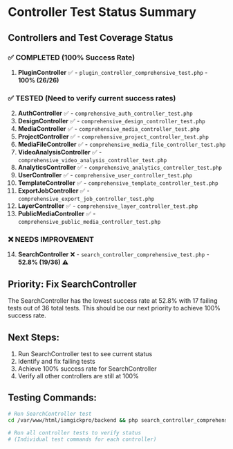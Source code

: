# Controller Test Status Summary

## Controllers and Test Coverage Status

### ✅ COMPLETED (100% Success Rate)
1. **PluginController** ✅ - `plugin_controller_comprehensive_test.php` - **100% (26/26)**

### ✅ TESTED (Need to verify current success rates)
2. **AuthController** ✅ - `comprehensive_auth_controller_test.php`
3. **DesignController** ✅ - `comprehensive_design_controller_test.php`
4. **MediaController** ✅ - `comprehensive_media_controller_test.php`
5. **ProjectController** ✅ - `comprehensive_project_controller_test.php`
6. **MediaFileController** ✅ - `comprehensive_media_file_controller_test.php`
7. **VideoAnalysisController** ✅ - `comprehensive_video_analysis_controller_test.php`
8. **AnalyticsController** ✅ - `comprehensive_analytics_controller_test.php`
9. **UserController** ✅ - `comprehensive_user_controller_test.php`
10. **TemplateController** ✅ - `comprehensive_template_controller_test.php`
11. **ExportJobController** ✅ - `comprehensive_export_job_controller_test.php`
12. **LayerController** ✅ - `comprehensive_layer_controller_test.php`
13. **PublicMediaController** ✅ - `comprehensive_public_media_controller_test.php`

### ❌ NEEDS IMPROVEMENT
14. **SearchController** ❌ - `search_controller_comprehensive_test.php` - **52.8% (19/36)** ⚠️ 

## Priority: Fix SearchController

The SearchController has the lowest success rate at 52.8% with 17 failing tests out of 36 total tests. This should be our next priority to achieve 100% success rate.

## Next Steps:
1. Run SearchController test to see current status
2. Identify and fix failing tests
3. Achieve 100% success rate for SearchController
4. Verify all other controllers are still at 100%

## Testing Commands:
```bash
# Run SearchController test
cd /var/www/html/iamgickpro/backend && php search_controller_comprehensive_test.php

# Run all controller tests to verify status
# (Individual test commands for each controller)
```
